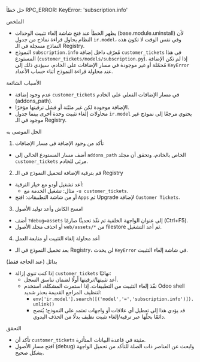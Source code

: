 حل خطأ RPC_ERROR: KeyError: 'subscription.info'

الملخص
- يظهر الخطأ عند فتح شاشة إلغاء تثبيت الوحدات (base.module.uninstall) لأن النظام يحاول قراءة نماذج من جدول `ir.model`، وفي نفس الوقت لا تكون هذه النماذج مسجلة في الـ Registry.
- النموذج `subscription.info` مُعرّف داخل إضافة `customer_tickets` في هذا المستودع (`customer_tickets/models/subscription.py`). إذا لم تكن الإضافة مُحمّلة أو غير موجودة في مسار الإضافات على الخادم، سيؤدي ذلك إلى `KeyError` عند محاولة قراءة النموذج أثناء حساب الأعداد.

الأسباب الشائعة
- عدم وجود إضافة `customer_tickets` في مسار الإضافات الفعلي على الخادم (addons_path).
- الإضافة موجودة لكن غير مثبّتة أو فشل ترقيتها مؤخرًا.
- محاولات إلغاء تثبيت وحدة أخرى بينما جدول `ir.model` يحتوي مرجعًا إلى نموذج غير موجود في الـ Registry.

الحل الموصى به
1) تأكد من وجود الإضافة في مسار الإضافات
- أضف مسار المستودع الحالي إلى `addons_path` الخاص بالخادم، وتحقق أن مجلد `customer_tickets` مرئي للخادم.

2) قم بترقية الإضافة لتحميل النموذج في الـ Registry
- أعد تشغيل أودو مع خيار الترقية:
  - مثال: تشغيل الخدمة مع `-u customer_tickets`.
- أو من شاشة التطبيقات: افتح `Apps` ثم Upgrade لإضافة `Customer Tickets`.

3) امسح الكاش وأعد توليد الأصول
- أضف `?debug=assets` إلى عنوان الواجهة الخلفية ثم نفّذ تحديثًا صارمًا (Ctrl+F5).
- أو احذف مجلد الأصول `web/assets/*` من filestore ثم أعد التشغيل.

4) أعد محاولة إلغاء التثبيت أو متابعة العمل
- بعد تحميل النموذج في الـ Registry، لن يحدث `KeyError` في شاشة إلغاء التثبيت.

بدائل (عند الحاجة فقط)
- إذا كنت تنوي إزالة `customer_tickets` نهائيًا:
  - أعد تثبيتها/ترقيتها أولًا لضمان تناسق السجل.
  - نفّذ إلغاء التثبيت من التطبيقات. إذا استمرت المشكلة، استخدم Odoo shell لتنظيف المراجع القديمة بحذر شديد:
    - `env['ir.model'].search([('model','=','subscription.info')]).unlink()`
    - قد يؤدي هذا إلى تعطيل أي علاقات أو واجهات تعتمد على النموذج؛ يُنصح دائمًا بحلّها عبر ترقية/إلغاء تثبيت نظيف بدلًا من الحذف اليدوي.

التحقق
- تأكد أن `customer_tickets` مثبتة في قاعدة البيانات المتأثرة.
- افتح مسار الأصول (debug) وابحث عن العناصر ذات الصلة للتأكد من تحميل الواجهة بشكل صحيح.